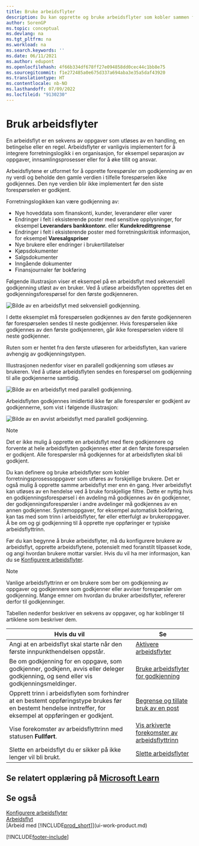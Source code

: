```yaml
---
title: Bruke arbeidsflyter
description: Du kan opprette og bruke arbeidsflyter som kobler sammen forretningsprosessoppgaver som automatisk bokføring eller forespørsel om å gi godkjenning for nye poster.
author: SorenGP
ms.topic: conceptual
ms.devlang: na
ms.tgt_pltfrm: na
ms.workload: na
ms.search.keywords: ''
ms.date: 06/11/2021
ms.author: edupont
ms.openlocfilehash: 4f66b334df678ff27e094858dd0cec44c1bb8e75
ms.sourcegitcommit: f1e272485a0e675d337a694aba3e35a5daf43920
ms.translationtype: HT
ms.contentlocale: nb-NO
ms.lasthandoff: 07/09/2022
ms.locfileid: "9130230"
---
```

# <a name="use-workflows"></a>Bruk arbeidsflyter

En arbeidsflyt er en sekvens av oppgaver som utløses av en handling, en betingelse eller en regel. Arbeidsflyter er vanligvis implementert for å integrere forretningslogikk i en organisasjon, for eksempel separasjon av oppgaver, innsamlingsprosesser eller for å øke tillit og ansvar.  

Arbeidsflytene er utformet for å opprette forespørsler om godkjenning av en ny verdi og beholde den gamle verdien i tilfelle forespørselen ikke godkjennes. Den nye verdien blir ikke implementert før den siste forespørselen er godkjent.  

Forretningslogikken kan være godkjenning av:

- Nye hoveddata som finanskonti, kunder, leverandører eller varer
- Endringer i felt i eksisterende poster med sensitive opplysninger, for eksempel **Leverandørs bankkontonr.** eller **Kundekredittgrense**
- Endringer i felt i eksisterende poster med forretningskritisk informasjon, for eksempel **Varesalgspriser**
- Nye brukere eller endringer i brukertillatelser
- Kjøpsdokumenter
- Salgsdokumenter
- Inngående dokumenter
- Finansjournaler før bokføring

Følgende illustrasjon viser et eksempel på en arbeidsflyt med sekvensiell godkjenning utløst av en bruker. Ved å utløse arbeidsflyten opprettes det en godkjenningsforespørsel for den første godkjenneren.  

![Bilde av en arbeidsflyt med sekvensiell godkjenning.](media/Workflows/approval-flow.png)

I dette eksemplet må forespørselen godkjennes av den første godkjenneren før forespørselen sendes til neste godkjenner. Hvis forespørselen ikke godkjennes av den første godkjenneren, går ikke forespørselen videre til neste godkjenner.  

Ruten som er hentet fra den første utløseren for arbeidsflyten, kan variere avhengig av godkjenningstypen.  

Illustrasjonen nedenfor viser en parallell godkjenning som utløses av brukeren. Ved å utløse arbeidsflyten sendes en forespørsel om godkjenning til alle godkjennerne samtidig.  

![Bilde av en arbeidsflyt med parallell godkjenning.](media/Workflows/approval-flow-2.png)

Arbeidsflyten godkjennes imidlertid ikke før alle forespørsler er godkjent av godkjennerne, som vist i følgende illustrasjon:  

![Bilde av en avvist arbeidsflyt med parallell godkjenning.](media/Workflows/approval-flow-3.png)

> [!NOTE]  
> Det er ikke mulig å opprette en arbeidsflyt med flere godkjennere og forvente at hele arbeidsflyten godkjennes etter at den første forespørselen er godkjent. Alle forespørsler må godkjennes for at arbeidsflyten skal bli godkjent.

Du kan definere og bruke arbeidsflyter som kobler forretningsprosessoppgaver som utføres av forskjellige brukere. Det er også mulig å opprette samme arbeidsflyt mer enn én gang. Hver arbeidsflyt kan utløses av en hendelse ved å bruke forskjellige filtre. Dette er nyttig hvis en godkjenningsforespørsel i én avdeling må godkjennes av én godkjenner, der godkjenningsforespørsler i andre avdelinger må godkjennes av en annen godkjenner. Systemoppgaver, for eksempel automatisk bokføring, kan tas med som trinn i arbeidsflyter, før eller etterfulgt av brukeroppgaver. Å be om og gi godkjenning til å opprette nye oppføringer er typiske arbeidsflyttrinn.  

Før du kan begynne å bruke arbeidsflyter, må du konfigurere brukere av arbeidsflyt, opprette arbeidsflytene, potensielt med foranstilt tilpasset kode, og angi hvordan brukere mottar varsler. Hvis du vil ha mer informasjon, kan du se [Konfigurere arbeidsflyter](across-set-up-workflows.md).  

> [!NOTE]  
> Vanlige arbeidsflyttrinn er om brukere som ber om godkjenning av oppgaver og godkjennere som godkjenner eller avviser forespørsler om godkjenning. Mange emner om hvordan du bruker arbeidsflyter, refererer derfor til godkjenninger.  

 Tabellen nedenfor beskriver en sekvens av oppgaver, og har koblinger til artiklene som beskriver dem.  

|**Hvis du vil**|**Se**|  
|------------|-------------|  
|Angi at en arbeidsflyt skal starte når den første innpunkthendelsen oppstår.|[Aktivere arbeidsflyter](across-how-to-enable-workflows.md)|  
|Be om godkjenning for en oppgave, som godkjenner, godkjenn, avvis eller deleger godkjenning, og send eller vis godkjenningsmeldinger.|[Bruke arbeidsflyter for godkjenning](across-how-use-approval-workflows.md)|  
|Opprett trinn i arbeidsflyten som forhindrer at en bestemt oppføringstype brukes før en bestemt hendelse inntreffer, for eksempel at oppføringen er godkjent.|[Begrense og tillate bruk av en post](across-how-to-restrict-and-allow-usage-of-a-record.md)|  
|Vise forekomster av arbeidsflyttrinn med statusen **Fullført**.|[Vis arkiverte forekomster av arbeidsflyttrinn](across-how-to-view-archived-workflow-step-instances.md)|  
|Slette en arbeidsflyt du er sikker på ikke lenger vil bli brukt.|[Slette arbeidsflyter](across-how-to-delete-workflows.md)|  

## <a name="see-related-training-at-microsoft-learn"></a>Se relatert opplæring på [Microsoft Learn](/learn/modules/create-workflows/)

## <a name="see-also"></a>Se også

[Konfigurere arbeidsflyter](across-set-up-workflows.md)  
[Arbeidsflyt](across-workflow.md)  
[Arbeid med [!INCLUDE[prod_short](includes/prod_short.md)]](ui-work-product.md)  


[!INCLUDE[footer-include](includes/footer-banner.md)]